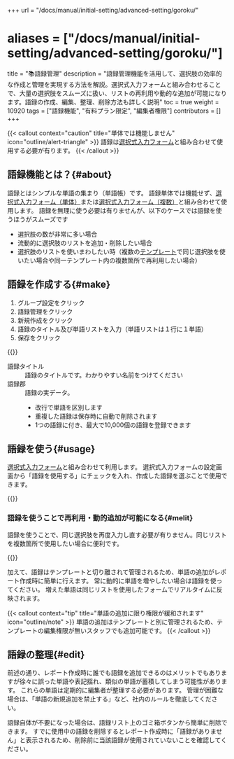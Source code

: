 +++
url = "/docs/manual/initial-setting/advanced-setting/goroku/"
# aliases = ["/docs/manual/initial-setting/advanced-setting/goroku/"]
title = "📚語録管理"
description = "語録管理機能を活用して、選択肢の効率的な作成と管理を実現する方法を解説。選択式入力フォームと組み合わせることで、大量の選択肢をスムーズに扱い、リストの再利用や動的な追加が可能になります。語録の作成、編集、整理、削除方法も詳しく説明"
toc = true
weight = 10920
tags = ["語録機能", "有料プラン限定", "編集者権限"]
contributors = []
+++

{{< callout context="caution" title="単体では機能しません" icon="outline/alert-triangle" >}}
語録は[選択式入力フォーム](/docs/manual/initial-setting/template/selects/#plain)と組み合わせて使用する必要が有ります。
{{< /callout >}}

## 語録機能とは？{#about}

語録とはシンプルな単語の集まり（単語帳）です。
語録単体では機能せず、[選択式入力フォーム（単体）](/docs/manual/initial-setting/template/selects/#plain)または[選択式入力フォーム（複数）](/docs/manual/initial-setting/template/selects/#multiple)と組み合わせて使用します。
語録を無理に使う必要は有りませんが、以下のケースでは語録を使うほうがスムーズです

- 選択肢の数が非常に多い場合
- 流動的に選択肢のリストを追加・削除したい場合
- 選択肢のリストを使いまわしたい時（複数の[テンプレート](/docs/manual/initial-setting/template/make/)で同じ選択肢を使いたい場合や同一テンプレート内の複数箇所で再利用したい場合）

## 語録を作成する{#make}

1. グループ設定をクリック
1. 語録管理をクリック
1. 新規作成をクリック
1. 語録のタイトル及び単語リストを入力（単語リストは１行に１単語）
1. 保存をクリック

{{<icatch filename="img/make-word-list" msg="語録とは単語帳みたいなイメージだよ">}}

<dl class="basic">
  <dt>語録タイトル</dt>
  <dd>語録のタイトルです。わかりやすい名前をつけてください</dd>
  <dt>語録郡</dt>
  <dd>語録の実データ。<br><ul><li>改行で単語を区別します</li><li>重複した語録は保存時に自動で削除されます</li><li>1つの語録に付き、最大で10,000個の語録を登録できます</li></ul></dd>
</dl>

## 語録を使う{#usage}

[選択式入力フォーム](/docs/manual/initial-setting/template/selects/#plain)と組み合わせて利用します。
選択式入力フォームの設定画面から「語録を使用する」にチェックを入れ、作成した語録を選ぶことで使用できます。

{{<iTablet filename="img/goroku" msg="テンプレートの編集画面から語録を使用するにチェックを入れます" alice="here">}}

### 語録を使うことで再利用・動的追加が可能になる{#melit}

語録を使うことで、同じ選択肢を再度入力し直す必要が有りません。同じリストを複数箇所で使用したい場合に便利です。

{{<iTablet filename="img/gorokuWrite" msg="語録を使った選択肢の入力例です。同じリストが再利用できるので便利だね" alice="ok">}}

加えて、語録はテンプレートと切り離されて管理されるため、単語の追加がレポート作成時に簡単に行えます。
常に動的に単語を増やしたい場合は語録を使ってください。
増えた単語は同じリストを使用したフォームでリアルタイムに反映されます。

{{< callout context="tip" title="単語の追加に限り権限が緩和されます" icon="outline/note" >}}
単語の追加はテンプレートと別に管理されるため、テンプレートの編集権限が無いスタッフでも追加可能です。
{{< /callout >}}

## 語録の整理{#edit}

前述の通り、レポート作成時に誰でも語録を追加できるのはメリットでもありますが徐々に誤った単語や表記揺れ、類似の単語が蓄積してしまう可能性があります。
これらの単語は定期的に編集者が整理する必要があります。
管理が困難な場合は、「単語の新規追加を禁止する」など、社内のルールを徹底してください。

語録自体が不要になった場合は、語録リスト上のゴミ箱ボタンから簡単に削除できます。
すでに使用中の語録を削除するとレポート作成時に「語録がありません」と表示されるため、削除前に当該語録が使用されていないことを確認してください。
